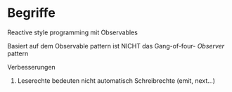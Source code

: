 Begriffe
========

Reactive style programming 
mit Observables


Basiert auf dem Observable pattern
ist NICHT das Gang-of-four- *Observer* pattern

Verbesserungen
1. Leserechte bedeuten nicht automatisch Schreibrechte (emit, next...)
